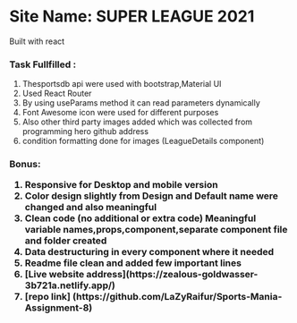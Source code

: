 <h1>Site Name: SUPER LEAGUE 2021</h1>
<p>Built with react </p>
<h3>Task Fullfilled : </h3>
<ol>
<li>Thesportsdb api were used with bootstrap,Material UI</li>
<li>Used React Router</li>
<li>By using useParams method it can read parameters dynamically</li>
<li>Font Awesome icon were used for different purposes</li>
<li>Also other third party images added which was collected from programming hero github address</li>
<li>condition formatting done for images (LeagueDetails component)
</ol>

<h3>Bonus:
<br>
<ol>
<li>Responsive for Desktop and mobile version
<li>Color design slightly from Design and Default name were changed and also meaningful
<li>Clean code (no additional or extra code) Meaningful variable names,props,component,separate component file and folder created
<li>Data destructuring in every component where it needed
<li>Readme file clean and added few important lines
<li>[Live website address](https://zealous-goldwasser-3b721a.netlify.app/)
  <li>[repo link] (https://github.com/LaZyRaifur/Sports-Mania-Assignment-8)

